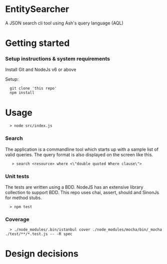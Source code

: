 # EntitySearcher
A JSON search cli tool using Ash's query language (AQL)

# Getting started
### Setup instructions & system requirements
Install Git and NodeJs v6 or above

Setup:
```
  git clone 'this repo'
  npm install
```
# Usage 
```
  > node src/index.js
```
### Search
The application is a commandline tool which starts up with a sample list of valid queries.
The query format is also displayed on the screen like this.
```
   > search <resource> where <\"double quoted Where clause\">

```

### Unit tests
The tests are written using a BDD. NodeJS has an extensive library collection to support BDD. This repo uses chai, assert, should and SinonJs for method stubs.
```
  > npm test
```
### Coverage

```
  > ./node_modules/.bin/istanbul cover ./node_modules/mocha/bin/_mocha ./test/**/*.test.js -- -R spec
```

# Design decisions

